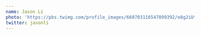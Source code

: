 ```yaml
---
name: Jason Li
photo: 'https://pbs.twimg.com/profile_images/660703116547899392/e8g2iUtl_400x400.jpg'
twitter: jasonli
---
```

